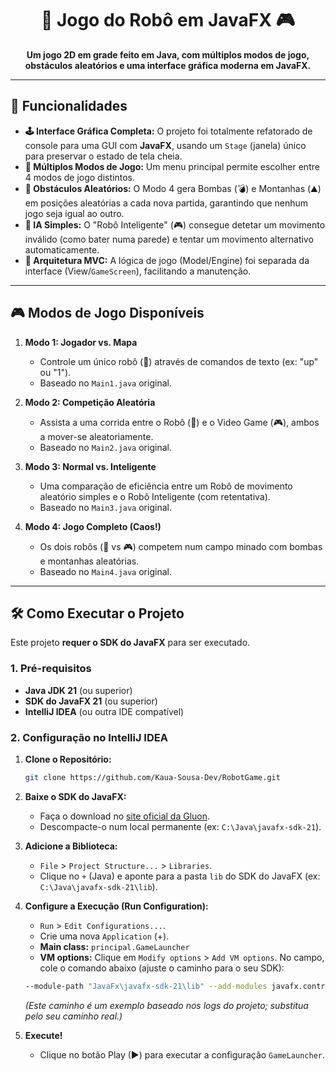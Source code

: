 <div align="center">

# 🤖 Jogo do Robô em JavaFX 🎮

**Um jogo 2D em grade feito em Java, com múltiplos modos de jogo, obstáculos aleatórios e uma interface gráfica moderna em JavaFX.**

</div>

---

## 🚀 Funcionalidades

* **🕹️ Interface Gráfica Completa:** O projeto foi totalmente refatorado de console para uma GUI com **JavaFX**, usando um `Stage` (janela) único para preservar o estado de tela cheia.
* **👾 Múltiplos Modos de Jogo:** Um menu principal permite escolher entre 4 modos de jogo distintos.
* **🎲 Obstáculos Aleatórios:** O Modo 4 gera Bombas (💣) e Montanhas (⛰️) em posições aleatórias a cada nova partida, garantindo que nenhum jogo seja igual ao outro.
* **🧠 IA Simples:** O "Robô Inteligente" (🎮) consegue detetar um movimento inválido (como bater numa parede) e tentar um movimento alternativo automaticamente.
* **🧱 Arquitetura MVC:** A lógica de jogo (Model/Engine) foi separada da interface (View/`GameScreen`), facilitando a manutenção.

---

## 🎮 Modos de Jogo Disponíveis

1.  **Modo 1: Jogador vs. Mapa**
    * Controle um único robô (🤖) através de comandos de texto (ex: "up" ou "1").
    * Baseado no `Main1.java` original.

2.  **Modo 2: Competição Aleatória**
    * Assista a uma corrida entre o Robô (🤖) e o Video Game (🎮), ambos a mover-se aleatoriamente.
    * Baseado no `Main2.java` original.

3.  **Modo 3: Normal vs. Inteligente**
    * Uma comparação de eficiência entre um Robô de movimento aleatório simples e o Robô Inteligente (com retentativa).
    * Baseado no `Main3.java` original.

4.  **Modo 4: Jogo Completo (Caos!)**
    * Os dois robôs (🤖 vs 🎮) competem num campo minado com bombas e montanhas aleatórias.
    * Baseado no `Main4.java` original.

---

## 🛠️ Como Executar o Projeto

Este projeto **requer o SDK do JavaFX** para ser executado.

### 1. Pré-requisitos

* **Java JDK 21** (ou superior)
* **SDK do JavaFX 21** (ou superior)
* **IntelliJ IDEA** (ou outra IDE compatível)

### 2. Configuração no IntelliJ IDEA

1.  **Clone o Repositório:**
    ```bash
    git clone https://github.com/Kaua-Sousa-Dev/RobotGame.git
    ```

2.  **Baixe o SDK do JavaFX:**
    * Faça o download no [site oficial da Gluon](https://gluonhq.com/products/javafx/).
    * Descompacte-o num local permanente (ex: `C:\Java\javafx-sdk-21`).

3.  **Adicione a Biblioteca:**
    * `File` > `Project Structure...` > `Libraries`.
    * Clique no `+` (Java) e aponte para a pasta `lib` do SDK do JavaFX (ex: `C:\Java\javafx-sdk-21\lib`).

4.  **Configure a Execução (Run Configuration):**
    * `Run` > `Edit Configurations...`.
    * Crie uma nova `Application` (+).
    * **Main class:** `principal.GameLauncher`
    * **VM options:** Clique em `Modify options` > `Add VM options`. No campo, cole o comando abaixo (ajuste o caminho para o seu SDK):

    ```bash
    --module-path "JavaFx\javafx-sdk-21\lib" --add-modules javafx.controls
    ```
    *(Este caminho é um exemplo baseado nos logs do projeto; substitua pelo seu caminho real.)*

5.  **Execute!**
    * Clique no botão Play (▶) para executar a configuração `GameLauncher`.
